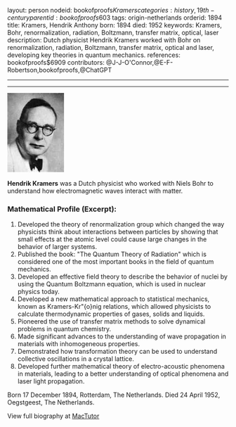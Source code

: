 layout: person
nodeid: bookofproofs$Kramers
categories: history,19th-century
parentid: bookofproofs$603
tags: origin-netherlands
orderid: 1894
title: Kramers, Hendrik Anthony
born: 1894
died: 1952
keywords: Kramers, Bohr, renormalization, radiation, Boltzmann, transfer matrix, optical, laser
description: Dutch physicist Hendrik Kramers worked with Bohr on renormalization, radiation, Boltzmann, transfer matrix, optical and laser, developing key theories in quantum mechanics.
references: bookofproofs$6909
contributors: @J-J-O'Connor,@E-F-Robertson,bookofproofs,@ChatGPT

---



---

![Kramers.jpg](https://github.com/bookofproofs/bookofproofs.github.io/blob/main/_sources/_assets/images/portraits/Kramers.jpg?raw=true)

**Hendrik  Kramers** was a Dutch physicist who worked with Niels Bohr to understand how electromagnetic waves interact with matter.

### Mathematical Profile (Excerpt):
1. Developed the theory of renormalization group which changed the way physicists think about interactions between particles by showing that small effects at the atomic level could cause large changes in the behavior of larger systems.
2. Published the book: "The Quantum Theory of Radiation" which is considered one of the most important books in the field of quantum mechanics.
3. Developed an effective field theory to describe the behavior of nuclei by using the Quantum Boltzmann equation, which is used in nuclear physics today.
4. Developed a new mathematical approach to statistical mechanics, known as Kramers-Kr\"{o}nig relations, which allowed physicists to calculate thermodynamic properties of gases, solids and liquids.
5. Pioneered the use of transfer matrix methods to solve dynamical problems in quantum chemistry.
6. Made significant advances to the understanding of wave propagation in materials with inhomogeneous properties.
7. Demonstrated how transformation theory can be used to understand collective oscillations in a crystal lattice.
8. Developed further mathematical theory of electro-acoustic phenomena in materials, leading to a better understanding of optical phenomena and laser light propagation.

Born 17 December 1894, Rotterdam, The Netherlands. Died 24 April 1952, Oegstgeest, The Netherlands.

View full biography at [MacTutor](https://mathshistory.st-andrews.ac.uk/Biographies/Kramers/)
